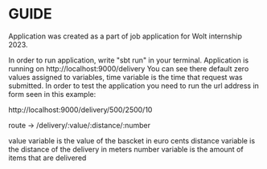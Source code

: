 # GUIDE
Application was created as a part of job application for Wolt internship 2023.


In order to run application, write "sbt run" in your terminal.
Application is running on http://localhost:9000/delivery 
You can see there default zero values assigned to variables,
time variable is the time that request was submitted.
In order to test the application you need to run the url address in form seen in this example:

http://localhost:9000/delivery/500/2500/10

route    ->    /delivery/:value/:distance/:number

value variable is the value of the bascket in euro cents
distance variable is the distance of the delivery in meters
number variable is the amount of items that are delivered
